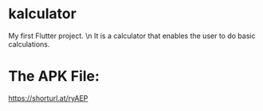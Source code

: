 # kalculator

My first Flutter project. \n
It is a calculator that enables the user to do basic calculations.
# The APK File:
https://shorturl.at/ryAEP
